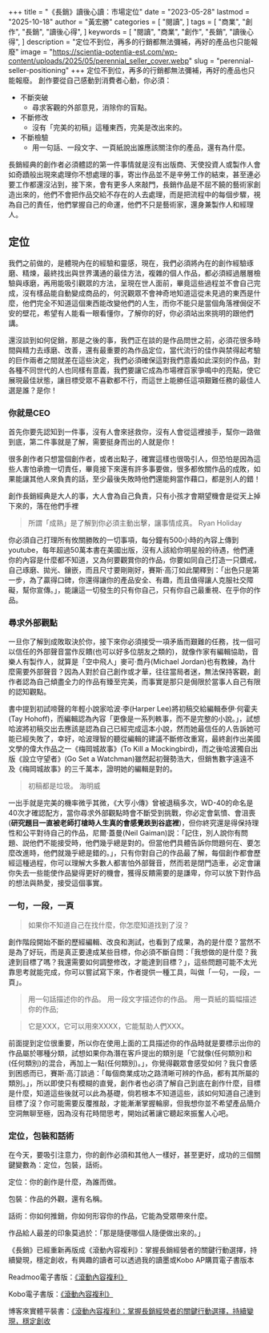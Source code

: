 +++
title = "《長銷》讀後心讀：市場定位"
date = "2023-05-28"
lastmod = "2025-10-18"
author = "黃宏勝"
categories = [
  "閱讀",
]
tags = [
  "商業",
  "創作",
  "長銷",
  "讀後心得",
]
keywords = [
  "閱讀",
  "商業",
  "創作",
  "長銷",
  "讀後心得",
]
description = "定位不到位，再多的行銷都無法彌補，再好的產品也只能報廢"
image = "https://scientia-potentia-est.com/wp-content/uploads/2025/05/perennial_seller_cover.webp"
slug = "perennial-seller-positioning"
+++
定位不到位，再多的行銷都無法彌補，再好的產品也只能報廢。
創作要從自己感動到消費者心動，你必須：
- 不斷突破
	- 尋求客觀的外部意見，消除你的盲點。
- 不斷修改
	- 沒有「完美的初稿」這種東西，完美是改出來的。
- 不斷檢驗
	- 用一句話、一段文字、一頁紙說出誰應該關注你的產品，還有為什麼。

長銷經典的創作者必須體認的第一件事情就是沒有出版商、天使投資人或製作人會如奇蹟般出現來處理你不想處理的事，寄出作品並不是辛勞工作的結束，甚至連必要工作都還沒沾到，接下來，會有更多人來敲門，長銷作品是不屈不饒的藝術家創造出來的，他們不會把作品交給不存在的人去處理，而是把流程中的每個步驟，視為自己的責任，他們掌握自己的命運，他們不只是藝術家，還身兼製作人和經理人。

## 定位

我們之前做的，是體現內在的經驗和靈感，現在，我們必須將內在的創作經驗琢磨、精煉，最終找出與世界溝通的最佳方法，複雜的個人作品，都必須經過層層檢驗與琢磨，再用能吸引觀眾的方法，呈現在世人面前，畢竟這些過程並不會自己完成，沒有樣品能自動變成商品的，何況觀眾不會神奇地知道這從未見過的東西是什麼，他們完全不知道這個東西能改變他們的人生，而你不能只是當個角落裡侷促不安的壁花，希望有人能看一眼看懂你，了解你的好，你必須站出來挑明的跟他們講。

還沒談到如何促銷，那是之後的事，我們正在談的是作品問世之前，必須花很多時間與精力去琢磨、改善，還有最重要的為作品定位，當代流行的佳作與禁得起考驗的巨作兩者之間就差在這些決定，我們必須確保這對我們意義如此深刻的作品，對各種不同世代的人也同樣有意義，我們要讓它成為市場裡百家爭鳴中的亮點，使它展現最佳狀態，讓目標受眾不喜歡都不行，而這世上能勝任這項艱難任務的最佳人選是誰？是你！

### 你就是CEO

首先你要先認知到一件事，沒有人會來拯救你，沒有人會從這裡接手，幫你一路做到底，第二件事就是了解，需要挺身而出的人就是你！

很多創作者只想當個創作者，或者出點子，確實這樣也很吸引人，但恐怕是因為這些人害怕承擔一切責任，畢竟接下來還有許多事要做，很多都攸關作品的成敗，如果能讓其他人來負責的話，至少最後失敗時他們還能夠當作藉口，都是別人的錯！

創作長銷經典是大人的事，大人會為自己負責，只有小孩才會期望機會是從天上掉下來的，落在他們手裡

> 所謂「成熟」是了解到你必須主動出擊，讓事情成真。 Ryan Holiday

你必須自己打理所有攸關勝敗的一切事項，每分鐘有500小時的內容上傳到youtube，每年超過50萬本書在美國出版，沒有人該給你明星般的待遇，他們連你的內容是什麼都不知道，又為何要觀賞你的作品，你要如同自己打造一只鑽戒，自己琢磨、拋光、鑲嵌，而且尺寸要剛剛好，賽斯·高汀如此闡釋到：「出色只是第一步，為了贏得口碑，你還得讓你的產品安全、有趣，而且值得讓人克服社交障礙，幫你宣傳。」，能讓這一切發生的只有你自己，只有你自己最重視、在乎你的作品。

### 尋求外部觀點

一旦你了解到成敗取決於你，接下來你必須接受一項矛盾而艱難的任務，找一個可以信任的外部聲音當作反饋(也可以好多位朋友之類的)，就像作家有編輯協助，音樂人有製作人，就算是「空中飛人」麥可·喬丹(Michael Jordan)也有教練，為什麼需要外部聲音？因為人對於自己創作或才華，往往當局者迷，無法保持客觀，創作者認為自己傾盡全力的作品有臻至完美，而事實是那只是侷限於當事人自己有限的認知觀點。

書中提到初試啼聲的年輕小說家哈波·李(Harper Lee)將初稿交給編輯泰伊·何霍夫(Tay Hohoff)，而編輯認為內容「更像是一系列軼事，而不是完整的小說。」，試想哈波將初稿交出去應該是認為自己已經完成這本小說，然而她最信任的人告訴她可能已經失敗了，幸好，哈波理智的聽從編輯的建議不斷修改重寫，最終創作出美國文學的偉大作品之一《梅岡城故事》(To Kill a Mockingbird)，而之後哈波獨自出版《設立守望者》(Go Set a Watchman)雖然起初聲勢浩大，但銷售數字遠遠不及《梅岡城故事》的三千萬本，證明她的編輯是對的。

> 初稿都是垃圾。 海明威

一出手就是完美的機率微乎其微，《大亨小傳》曾被退稿多次，WD-40的命名是40次才確認配方，當你尋求外部觀點時會不斷受到挑戰，你必定會氣憤、會沮喪(**研究題目一直被老師打槍時人生真的會感覺跌到谷底裡**)，但你終究還是得保持理性和公平對待自己的作品，尼爾·蓋曼(Neil Gaiman)説：「記住，別人說你有問題、説他們不能接受時，他們幾乎總是對的。但當他們具體告訴你問題何在、要怎麼改進時，他們就幾乎總是錯的。」，只有你對自己的作品最了解，每個創作都會歷經這種過程，你可以理解大多數人都害怕外部聲音，然而若是閉門造車，必定會讓你失去一些能使作品變得更好的機會，獲得反饋需要的是謙卑，你可以放下對作品的想法與熱愛，接受這個事實。

### 一句，一段，一頁

> 如果你不知道自己在找什麼，你怎麼知道找到了沒？

創作階段開始不斷的歷經編輯、改良和測試，也看到了成果，為的是什麼？當然不是為了好玩，而是真正要達成某些目標，你必須不斷自問：「我想做的是什麼？我達到目標了嗎？我還需要如何調整修改，才能達到目標？」，這些問題可能不太光靠思考就能完成，你可以嘗試寫下來，作者提供一種工具，叫做「一句，一段，一頁」。

> 用一句話描述你的作品。 用一段文字描述你的作品。 用一頁紙的篇幅描述你的作品;

> 它是XXX，它可以用來XXXX，它能幫助人們XXX。

前面提到定位很重要，所以你在使用上面的工具描述你的作品時就是要標示出你的作品屬於哪種分類，試想如果你為潛在客戶提出的類別是「它就像(任何類別)和(任何類別)的混合，再加上一點(任何類別)。」，你覺得觀眾會感受如何？我只會感到困惑而已，賽斯·高汀談過：「每個商業成功之路清晰可辨的作品，都有其所屬的類別。」，所以即使只有模糊的直覺，創作者也必須了解自己到底在創作什麼，目標是什麼，知道這些後就可以此為基礎，倘若根本不知道這些，該如何知道自己達到目標了沒？你可能需要反覆推敲，才能漸漸掌握輪廓，但我想你並不希望產品簡介空洞無聊至極，因為沒有花時間思考，開始試著讓它聽起來振奮人心吧。

### 定位，包裝和話術

在今天，要吸引注意力，你的創作必須和其他人一樣好，甚至更好，成功的三個關鍵變數為：定位，包裝，話術。

定位：你的創作是什麼，為誰而做。

包裝：作品的外觀，還有名稱。

話術：你如何推銷，你如何形容你的作品，它能為受眾帶來什麼。

作品給人最差的印象莫過於：「那是隨便哪個人隨便做出來的。」

《長銷》已經重新再版成《滾動內容複利》：掌握長銷經營者的關鍵行動選擇，持續變現，穩定創收，有興趣的讀者可以透過我的讀墨或Kobo AP購買電子書版本

Readmoo電子書版：[《滾動內容複利》](https://moo.im/a/6dlJOY)

Kobo電子書版：[《滾動內容複利》](https://r10.to/hkeLR7)

博客來實體平裝書：[《滾動內容複利》：掌握長銷經營者的關鍵行動選擇，持續變現，穩定創收](https://www.books.com.tw/exep/assp.php/scientia/products/0010928347?utm_source=scientia&utm_medium=ap-books&utm_content=recommend&utm_campaign=ap-202504)
